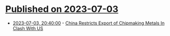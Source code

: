 # [Published on 2023-07-03](index.md)

* [2023-07-03, 20:40:00](https://slashdot.org/story/23/07/03/2023232/china-restricts-export-of-chipmaking-metals-in-clash-with-us?utm_source=rss1.0mainlinkanon&utm_medium=feed) - [China Restricts Export of Chipmaking Metals In Clash With US](https://slashdot.org/story/23/07/03/2023232/china-restricts-export-of-chipmaking-metals-in-clash-with-us?utm_source=rss1.0mainlinkanon&utm_medium=feed)
